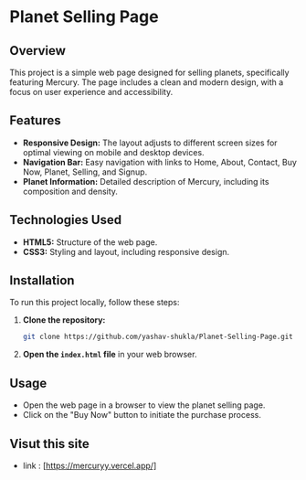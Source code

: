 # Planet Selling Page

## Overview
This project is a simple web page designed for selling planets, specifically featuring Mercury. The page includes a clean and modern design, with a focus on user experience and accessibility.

## Features
- **Responsive Design:** The layout adjusts to different screen sizes for optimal viewing on mobile and desktop devices.
- **Navigation Bar:** Easy navigation with links to Home, About, Contact, Buy Now, Planet, Selling, and Signup.
- **Planet Information:** Detailed description of Mercury, including its composition and density.

## Technologies Used
- **HTML5:** Structure of the web page.
- **CSS3:** Styling and layout, including responsive design.

## Installation
To run this project locally, follow these steps:

1. **Clone the repository:**
   ```bash
   git clone https://github.com/yashav-shukla/Planet-Selling-Page.git
   ```

2. **Open the `index.html` file** in your web browser.

## Usage
- Open the web page in a browser to view the planet selling page.
- Click on the "Buy Now" button to initiate the purchase process.

## Visut this site

- link : [https://mercuryy.vercel.app/]



